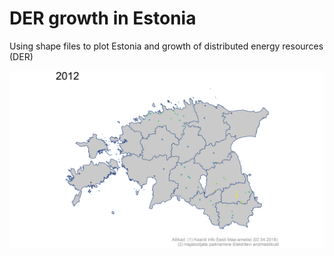# DER growth in Estonia
Using shape files to plot Estonia and growth of distributed energy resources (DER)

![der_growth](https://github.com/snailwellington/geoplot_estonia/blob/master/output/prod_type/der_prod.gif)
